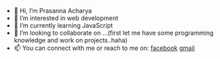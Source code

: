 - 👋 Hi, I’m Prasanna Acharya
- 👀 I’m interested in web development
- 🌱 I’m currently learning JavaScript
- 💞️ I’m looking to collaborate on ...(first let me have some programming knowledge and work on projects..haha)
- 📫 You can connect with me or reach to me on: [facebook](https://www.facebook.com/prasanna.acharya.775/) [gmail](prasannaacharya2073@gmail.com)

<!---
imprasanna/imprasanna is a ✨ special ✨ repository because its `README.md` (this file) appears on your GitHub profile.
You can click the Preview link to take a look at your changes.
--->
